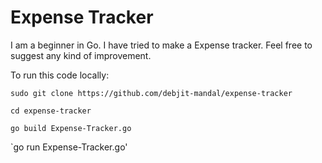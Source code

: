 # Expense Tracker
I am a beginner in Go. I have tried to make a Expense tracker. Feel free to suggest any kind of improvement.

To run this code locally:

`sudo git clone https://github.com/debjit-mandal/expense-tracker`

`cd expense-tracker`

`go build Expense-Tracker.go`

`go run Expense-Tracker.go'
